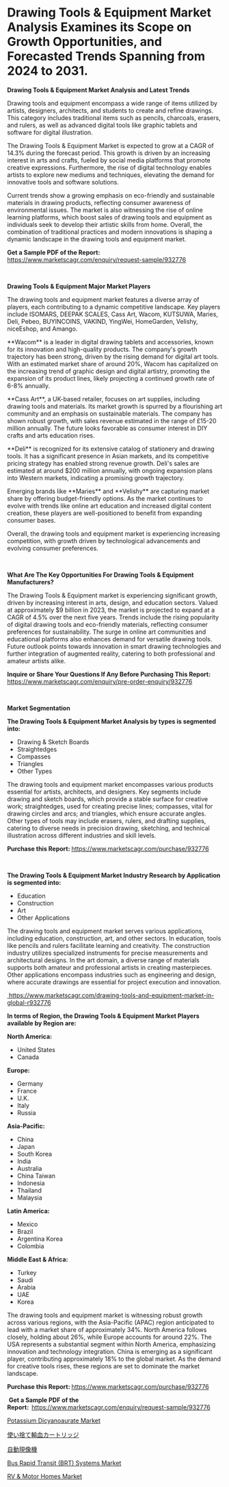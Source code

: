 <p><h1>Drawing Tools & Equipment Market Analysis Examines its Scope on Growth Opportunities, and Forecasted Trends Spanning from 2024 to 2031.</h1></p><p><strong>Drawing Tools & Equipment Market Analysis and Latest Trends</strong></p>
<p><p>Drawing tools and equipment encompass a wide range of items utilized by artists, designers, architects, and students to create and refine drawings. This category includes traditional items such as pencils, charcoals, erasers, and rulers, as well as advanced digital tools like graphic tablets and software for digital illustration. </p><p>The Drawing Tools & Equipment Market is expected to grow at a CAGR of 14.3% during the forecast period. This growth is driven by an increasing interest in arts and crafts, fueled by social media platforms that promote creative expressions. Furthermore, the rise of digital technology enables artists to explore new mediums and techniques, elevating the demand for innovative tools and software solutions. </p><p>Current trends show a growing emphasis on eco-friendly and sustainable materials in drawing products, reflecting consumer awareness of environmental issues. The market is also witnessing the rise of online learning platforms, which boost sales of drawing tools and equipment as individuals seek to develop their artistic skills from home. Overall, the combination of traditional practices and modern innovations is shaping a dynamic landscape in the drawing tools and equipment market.</p></p>
<p><strong>Get a Sample PDF of the Report:&nbsp;</strong> <a href="https://www.marketscagr.com/enquiry/request-sample/932776">https://www.marketscagr.com/enquiry/request-sample/932776</a></p>
<p>&nbsp;</p>
<p><strong>Drawing Tools & Equipment Major Market Players</strong></p>
<p><p>The drawing tools and equipment market features a diverse array of players, each contributing to a dynamic competitive landscape. Key players include ISOMARS, DEEPAK SCALES, Cass Art, Wacom, KUTSUWA, Maries, Deli, Pebeo, BUYINCOINS, VAKIND, YingWei, HomeGarden, Velishy, niceEshop, and Amango.</p><p>**Wacom** is a leader in digital drawing tablets and accessories, known for its innovation and high-quality products. The company's growth trajectory has been strong, driven by the rising demand for digital art tools. With an estimated market share of around 20%, Wacom has capitalized on the increasing trend of graphic design and digital artistry, promoting the expansion of its product lines, likely projecting a continued growth rate of 6-8% annually.</p><p>**Cass Art**, a UK-based retailer, focuses on art supplies, including drawing tools and materials. Its market growth is spurred by a flourishing art community and an emphasis on sustainable materials. The company has shown robust growth, with sales revenue estimated in the range of £15-20 million annually. The future looks favorable as consumer interest in DIY crafts and arts education rises.</p><p>**Deli** is recognized for its extensive catalog of stationery and drawing tools. It has a significant presence in Asian markets, and its competitive pricing strategy has enabled strong revenue growth. Deli's sales are estimated at around $200 million annually, with ongoing expansion plans into Western markets, indicating a promising growth trajectory.</p><p>Emerging brands like **Maries** and **Velishy** are capturing market share by offering budget-friendly options. As the market continues to evolve with trends like online art education and increased digital content creation, these players are well-positioned to benefit from expanding consumer bases.</p><p>Overall, the drawing tools and equipment market is experiencing increasing competition, with growth driven by technological advancements and evolving consumer preferences.</p></p>
<p>&nbsp;</p>
<p><strong>What Are The Key Opportunities For Drawing Tools & Equipment Manufacturers?</strong></p>
<p><p>The Drawing Tools & Equipment market is experiencing significant growth, driven by increasing interest in arts, design, and education sectors. Valued at approximately $9 billion in 2023, the market is projected to expand at a CAGR of 4.5% over the next five years. Trends include the rising popularity of digital drawing tools and eco-friendly materials, reflecting consumer preferences for sustainability. The surge in online art communities and educational platforms also enhances demand for versatile drawing tools. Future outlook points towards innovation in smart drawing technologies and further integration of augmented reality, catering to both professional and amateur artists alike.</p></p>
<p><strong>Inquire or Share Your Questions If Any Before Purchasing This Report:</strong> <a href="https://www.marketscagr.com/enquiry/pre-order-enquiry/932776">https://www.marketscagr.com/enquiry/pre-order-enquiry/932776</a></p>
<p>&nbsp;</p>
<p><strong>Market Segmentation</strong></p>
<p><strong>The Drawing Tools & Equipment Market Analysis by types is segmented into:</strong></p>
<p><ul><li>Drawing & Sketch Boards</li><li>Straightedges</li><li>Compasses</li><li>Triangles</li><li>Other Types</li></ul></p>
<p><p>The drawing tools and equipment market encompasses various products essential for artists, architects, and designers. Key segments include drawing and sketch boards, which provide a stable surface for creative work; straightedges, used for creating precise lines; compasses, vital for drawing circles and arcs; and triangles, which ensure accurate angles. Other types of tools may include erasers, rulers, and drafting supplies, catering to diverse needs in precision drawing, sketching, and technical illustration across different industries and skill levels.</p></p>
<p><strong>Purchase this Report:&nbsp;</strong><a href="https://www.marketscagr.com/purchase/932776">https://www.marketscagr.com/purchase/932776</a></p>
<p>&nbsp;</p>
<p><strong>The Drawing Tools & Equipment Market Industry Research by Application is segmented into:</strong></p>
<p><ul><li>Education</li><li>Construction</li><li>Art</li><li>Other Applications</li></ul></p>
<p><p>The drawing tools and equipment market serves various applications, including education, construction, art, and other sectors. In education, tools like pencils and rulers facilitate learning and creativity. The construction industry utilizes specialized instruments for precise measurements and architectural designs. In the art domain, a diverse range of materials supports both amateur and professional artists in creating masterpieces. Other applications encompass industries such as engineering and design, where accurate drawings are essential for project execution and innovation.</p></p>
<p><a href="https://www.marketscagr.com/drawing-tools-and-equipment-market-in-global-r932776">&nbsp;https://www.marketscagr.com/drawing-tools-and-equipment-market-in-global-r932776</a></p>
<p><strong>In terms of Region, the Drawing Tools & Equipment Market Players available by Region are:</strong></p>
<p>
    <p> <strong> North America: </strong>
        <ul>
            <li>United States</li>
            <li>Canada</li>
        </ul>
        </p> 
    <p> <strong> Europe: </strong>
        <ul>
            <li>Germany</li>
            <li>France</li>
            <li>U.K.</li>
            <li>Italy</li>
            <li>Russia</li>
        </ul>
        </p> 
    <p> <strong> Asia-Pacific: </strong>
        <ul>
            <li>China</li>
            <li>Japan</li>
            <li>South Korea</li>
            <li>India</li>
            <li>Australia</li>
            <li>China Taiwan</li>
            <li>Indonesia</li>
            <li>Thailand</li>
            <li>Malaysia</li>
        </ul>
        </p> 
    <p> <strong> Latin America: </strong>
        <ul>
            <li>Mexico</li>
            <li>Brazil</li>
            <li>Argentina Korea</li>
            <li>Colombia</li>
        </ul>
        </p> 
    <p> <strong> Middle East & Africa: </strong>
        <ul>
            <li>Turkey</li>
            <li>Saudi</li>
            <li>Arabia</li>
            <li>UAE</li>
            <li>Korea</li>
        </ul>
    </p>
    </p>
<p><p>The drawing tools and equipment market is witnessing robust growth across various regions, with the Asia-Pacific (APAC) region anticipated to lead with a market share of approximately 34%. North America follows closely, holding about 26%, while Europe accounts for around 22%. The USA represents a substantial segment within North America, emphasizing innovation and technology integration. China is emerging as a significant player, contributing approximately 18% to the global market. As the demand for creative tools rises, these regions are set to dominate the market landscape.</p></p>
<p><strong>Purchase this Report: </strong><a href="https://www.marketscagr.com/purchase/932776">https://www.marketscagr.com/purchase/932776</a></p>
<p>&nbsp;<strong>Get a Sample PDF of the Report:&nbsp;&nbsp;</strong><a href="https://www.marketscagr.com/enquiry/request-sample/932776">https://www.marketscagr.com/enquiry/request-sample/932776</a></p>
<p><strong></strong></p>
<p><p><a href="https://www.linkedin.com/pulse/potassium-dicyanoaurate-market-global-trends-forecast-2024--mjc0e?trackingId=SAAgJKsnTFKC4bj70FlWew%3D%3D">Potassium Dicyanoaurate Market</a></p><p><a href="https://medium.com/@lillianamurazik2023/disposable-hemoerfusion-cartridge-291fb1553e24">使い捨て輸血カートリッジ</a></p><p><a href="https://medium.com/@lillianamurazik2023/automatic-developing-machines-market-%E3%81%AE%E3%82%B0%E3%83%AD%E3%83%BC%E3%83%90%E3%83%AB%E5%B8%82%E5%A0%B4%E6%A6%82%E8%A6%81%E3%81%AF-%E4%B8%96%E7%95%8C%E3%81%8A%E3%82%88%E3%81%B3%E4%B8%BB%E8%A6%81%E5%B8%82%E5%A0%B4%E3%81%AB%E3%81%8A%E3%81%91%E3%82%8B%E6%A5%AD%E7%95%8C%E3%81%AB%E5%BD%B1%E9%9F%BF%E3%82%92%E4%B8%8E%E3%81%88%E3%82%8B%E4%B8%BB%E8%A6%81%E3%81%AA%E3%83%88%E3%83%AC%E3%83%B3%E3%83%89%E3%81%AB%E3%81%A4%E3%81%84%E3%81%A6-%E7%8B%AC%E8%87%AA%E3%81%AE%E8%A6%96%E7%82%B9%E3%82%92%E6%8F%90%E4%BE%9B%E3%81%97%E3%81%BE%E3%81%99-ded9786f3e55">自動現像機</a></p><p><a href="https://issuu.com/reportprime-2/docs/bus-rapid-transit-brt-systems-marke_070fb7eee2938e">Bus Rapid Transit (BRT) Systems Market</a></p><p><a href="https://issuu.com/reportprime-2/docs/rv-motor-homes-market-size-2030.ppt_2b4e9c34bed6ef">RV & Motor Homes Market</a></p></p>